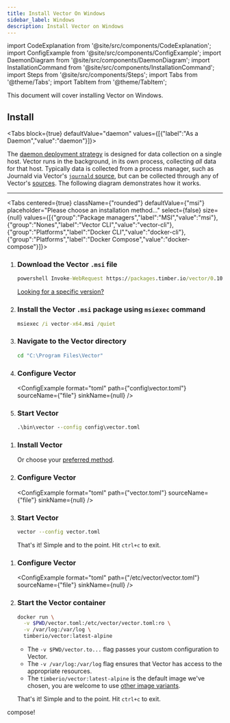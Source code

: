 ```yaml
---
title: Install Vector On Windows
sidebar_label: Windows
description: Install Vector on Windows
---
```


import CodeExplanation from '@site/src/components/CodeExplanation';
import ConfigExample from '@site/src/components/ConfigExample';
import DaemonDiagram from '@site/src/components/DaemonDiagram';
import InstallationCommand from '@site/src/components/InstallationCommand';
import Steps from '@site/src/components/Steps';
import Tabs from '@theme/Tabs';
import TabItem from '@theme/TabItem';

This document will cover installing Vector on Windows.



## Install

<Tabs
  block={true}
  defaultValue="daemon"
  values={[{"label":"As a Daemon","value":"daemon"}]}>
<TabItem value="daemon">

The [daemon deployment strategy][docs.strategies#daemon] is designed for data
collection on a single host. Vector runs in the background, in its own process,
collecting _all_ data for that host.
Typically data is collected from a process manager, such as Journald via
Vector's [`journald` source][docs.sources.journald], but can be collected
through any of Vector's [sources][docs.sources].
The following diagram demonstrates how it works.

<DaemonDiagram
  platformName={null}
  sourceName={null}
  sinkName={null} />

---

<Tabs
  centered={true}
  className={"rounded"}
  defaultValue={"msi"}
  placeholder="Please choose an installation method..."
  select={false}
  size={null}
  values={[{"group":"Package managers","label":"MSI","value":"msi"},{"group":"Nones","label":"Vector CLI","value":"vector-cli"},{"group":"Platforms","label":"Docker CLI","value":"docker-cli"},{"group":"Platforms","label":"Docker Compose","value":"docker-compose"}]}>
<TabItem value="msi">

<Steps headingDepth={3}>
<Tabs
  centered={true}
  className="rounded"
  defaultValue="x86_64"
  values={[{"label":"x86_64","value":"x86_64"}]}>

<TabItem value="x86_64">

1.  ### Download the Vector `.msi` file

    ```bat
    powershell Invoke-WebRequest https://packages.timber.io/vector/0.10.X/vector-x64.msi -OutFile vector-x64.msi
    ```

    [Looking for a specific version?][docs.package_managers.msi#versions]

2.  ### Install the Vector `.msi` package using `msiexec` command

    ```bat
    msiexec /i vector-x64.msi /quiet
    ```

3.  ### Navigate to the Vector directory

    ```bat
    cd "C:\Program Files\Vector"
    ```

4.  ### Configure Vector

    <ConfigExample
      format="toml"
      path={"config\\vector.toml"}
      sourceName={"file"}
      sinkName={null} />

5.  ### Start Vector

    ```bat
    .\bin\vector --config config\vector.toml
    ```

</TabItem>
</Tabs>
</Steps>

</TabItem>
<TabItem value="vector-cli">

<Steps headingDepth={3}>
<ol>
<li>

### Install Vector

<InstallationCommand />

Or choose your [preferred method][docs.installation].

</li>
<li>

### Configure Vector

<ConfigExample
  format="toml"
  path={"vector.toml"}
  sourceName={"file"}
  sinkName={null} />

</li>
<li>

### Start Vector

```bash
vector --config vector.toml
```

That's it! Simple and to the point. Hit `ctrl+c` to exit.

</li>
</ol>
</Steps>

</TabItem>
<TabItem value="docker-cli">

<Steps headingDepth={3}>
<ol>
<li>

### Configure Vector

<ConfigExample
  format="toml"
  path={"/etc/vector/vector.toml"}
  sourceName={"file"}
  sinkName={null} />

</li>
<li>

### Start the Vector container

```bash
docker run \
  -v $PWD/vector.toml:/etc/vector/vector.toml:ro \
  -v /var/log:/var/log \
  timberio/vector:latest-alpine
```

<CodeExplanation>

* The `-v $PWD/vector.to...` flag passes your custom configuration to Vector.
* The `-v /var/log:/var/log` flag ensures that Vector has access to the appropriate resources.
* The `timberio/vector:latest-alpine` is the default image we've chosen, you are welcome to use [other image variants][docs.platforms.docker#variants].

</CodeExplanation>

That's it! Simple and to the point. Hit `ctrl+c` to exit.

</li>
</ol>
</Steps>

</TabItem>
<TabItem value="docker-compose">

compose!

</TabItem>
</Tabs>
</TabItem>
</Tabs>

[docs.installation]: /docs/setup/installation/
[docs.package_managers.msi#versions]: /docs/setup/installation/package-managers/msi/#versions
[docs.platforms.docker#variants]: /docs/setup/installation/platforms/docker/#variants
[docs.sources.journald]: /docs/reference/sources/journald/
[docs.sources]: /docs/reference/sources/
[docs.strategies#daemon]: /docs/setup/deployment/strategies/#daemon
